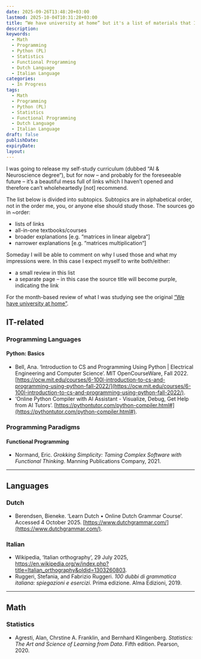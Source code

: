 ```yaml
---
date: 2025-09-26T13:48:20+03:00
lastmod: 2025-10-04T10:31:28+03:00
title: “We have university at home” but it's a list of materials that I actually used
description:
keywords:
  - Math
  - Programming
  - Python (PL)
  - Statistics
  - Functional Programming
  - Dutch Language
  - Italian Language
categories:
  - In Progress
tags:
  - Math
  - Programming
  - Python (PL)
  - Statistics
  - Functional Programming
  - Dutch Language
  - Italian Language
draft: false
publishDate:
expiryDate:
layout:
---
```

I was going to release my self-study curriculum (dubbed “AI & Neuroscience degree“), but for now – and probably for the foreseeable future – it’s a beautiful mess full of links which I haven’t opened and therefore can’t wholeheartedly [not] recommend. 

The list below is divided into subtopics. Subtopics are in alphabetical order, not in the order me, you, or anyone else should study those. The sources go in ~order: 
- lists of links
- all-in-one textbooks/courses
- broader explanations [e.g. “matrices in linear algebra“]
- narrower explanations [e.g. “matrices multiplication“]

Someday I will be able to comment on why I used those and what my impressions were. In this case I expect myself to write both/either:
- a small review in this list
- a separate page – in this case the source title will become purple, indicating the link

For the month-based review of what I was studying see the original [“We have university at home”](https://cuprumbuddy.github.io/cuprum-garden/projects/we-have-university-at-home/).
## IT-related
### Programming Languages
#### Python: Basics
- Bell, Ana. ‘Introduction to CS and Programming Using Python | Electrical Engineering and Computer Science’. MIT OpenCourseWare, Fall 2022. [https://ocw.mit.edu/courses/6-100l-introduction-to-cs-and-programming-using-python-fall-2022/](https://ocw.mit.edu/courses/6-100l-introduction-to-cs-and-programming-using-python-fall-2022/).
- ‘Online Python Compiler with AI Assistant - Visualize, Debug, Get Help from AI Tutors’. [https://pythontutor.com/python-compiler.html#](https://pythontutor.com/python-compiler.html#).

### Programming Paradigms
#### Functional Programming
- Normand, Eric. _Grokking Simplicity: Taming Complex Software with Functional Thinking_. Manning Publications Company, 2021.

---

## Languages
### Dutch
- Berendsen, Bieneke. ‘Learn Dutch • Online Dutch Grammar Course’. Accessed 4 October 2025. [https://www.dutchgrammar.com/](https://www.dutchgrammar.com/).

### Italian
- Wikipedia, ‘Italian orthography’, 29 July 2025, https://en.wikipedia.org/w/index.php?title=Italian_orthography&oldid=1303260803.
- Ruggeri, Stefania, and Fabrizio Ruggeri. _100 dubbi di grammatica italiana: spiegazioni e esercizi_. Prima edizione. Alma Edizioni, 2019.

---

## Math
### Statistics
- Agresti, Alan, Chrstine A. Franklin, and Bernhard Klingenberg. _Statistics: The Art and Science of Learning from Data_. Fifth edition. Pearson, 2020.
